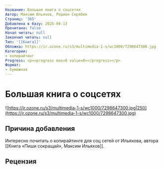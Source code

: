 ```yaml
---
Название: Большая книга о соцсетях
Автор: Максим Ильяхов, Родион Скрябин
Страниц: '365'
Добавлена в базу: 2025-04-13
Прочитана: false
Начал читать: null
Закончил читать: null
Тип: '[[Книга]]'
Обложка: https://ir.ozone.ru/s3/multimedia-1-s/wc1000/7298647300.jpg
Категории:
- копирайтинг
Progress: <p><progress max=0 value=0></progress></p>
Формат:
- бумажная
---
```

# Большая книга о соцсетях

![https://ir.ozone.ru/s3/multimedia-1-s/wc1000/7298647300.jpg|250](https://ir.ozone.ru/s3/multimedia-1-s/wc1000/7298647300.jpg)

## Причина добавления

Интересно почитать о копирайтинге для соц сетей от Ильяхова, автора [[Книга «Пиши сокращай», Максим Ильяхов]].

## Рецензия